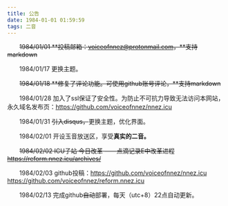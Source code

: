 ```yaml
---
title: 公告
date: 1984-01-01 01:59:59
tags: 二音
---
```

&ensp;&ensp;&ensp;&ensp;~~1984/01/01 **投稿邮箱：voiceofnnez@protonmail.com，**支持markdown~~

&ensp;&ensp;&ensp;&ensp;1984/01/17 更换主题。

&ensp;&ensp;&ensp;&ensp;~~1984/01/18 **修复了评论功能。可使用github账号评论，**支持markdown~~

&ensp;&ensp;&ensp;&ensp;1984/01/28 加入了ssl保证了安全性。为防止不可抗力导致无法访问本网站，永久域名发布页：https://github.com/voiceofnnez/nnez.icu

&ensp;&ensp;&ensp;&ensp;1984/01/31 ~~引入disqus，~~更换主题，优化界面。

&ensp;&ensp;&ensp;&ensp;1984/02/01 开设玉音放送区，享受**真实的二音。**

&ensp;&ensp;&ensp;&ensp;~~1984/02/02 ICU子站 今日改革 ——点滴记录E中改革进程 https://reform.nnez.icu/archives/~~

&ensp;&ensp;&ensp;&ensp;1984/02/03 github投稿：https://github.com/voiceofnnez/nnez.icu https://github.com/voiceofnnez/reform.nnez.icu

&ensp;&ensp;&ensp;&ensp;1984/02/13 完成github~~自动~~部署，每天（utc+8）22点自动更新。
